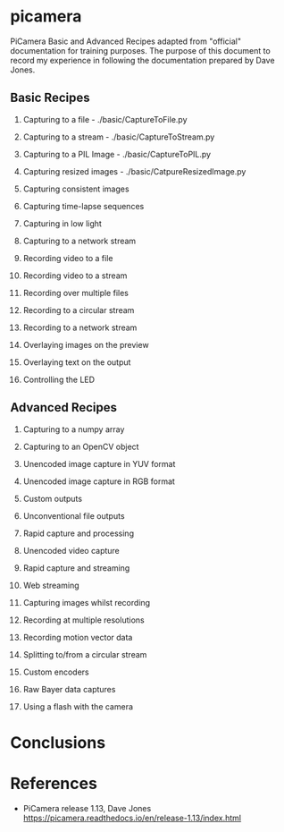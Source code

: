 # picamera
PiCamera Basic and Advanced Recipes adapted from "official" documentation for training purposes. The purpose of this document to record my experience in following the documentation prepared by Dave Jones.

## Basic Recipes

1. Capturing to a file - ./basic/CaptureToFile.py

2. Capturing to a stream - ./basic/CaptureToStream.py

3. Capturing to a PIL Image - ./basic/CaptureToPIL.py

4. Capturing resized images - ./basic/CatpureResizedImage.py

5. Capturing consistent images

6. Capturing time-lapse sequences

7. Capturing in low light

8. Capturing to a network stream

9. Recording video to a file

10. Recording video to a stream

11. Recording over multiple files

12. Recording to a circular stream

13. Recording to a network stream

14. Overlaying images on the preview

15. Overlaying text on the output

16. Controlling the LED

## Advanced Recipes

1. Capturing to a numpy array

2. Capturing to an OpenCV object

3. Unencoded image capture in YUV format

4. Unencoded image capture in RGB format

5. Custom outputs

6. Unconventional file outputs

7. Rapid capture and processing

8. Unencoded video capture

9. Rapid capture and streaming

10. Web streaming

11. Capturing images whilst recording

12. Recording at multiple resolutions

13. Recording motion vector data

14. Splitting to/from a circular stream

15. Custom encoders

16. Raw Bayer data captures

17. Using a flash with the camera

# Conclusions

# References
- PiCamera release 1.13, Dave Jones https://picamera.readthedocs.io/en/release-1.13/index.html
